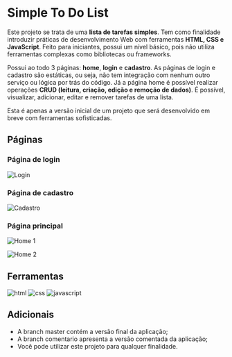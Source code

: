 # Simple To Do List
Este projeto se trata de uma **lista de tarefas simples**. Tem como finalidade introduzir práticas de desenvolvimento Web com ferramentas **HTML, CSS e JavaScript**. Feito para iniciantes, possui um nível básico, pois não utiliza ferramentas complexas como bibliotecas ou frameworks. 

Possui ao todo 3 páginas: **home**, **login** e **cadastro**. As páginas de login e cadastro são estáticas, ou seja, não tem integração com nenhum outro serviço ou lógica por trás do código. Já a página home é possível realizar operações **CRUD (leitura, criação, edição e remoção de dados)**. É possível, visualizar, adicionar, editar e remover tarefas de uma lista.

Esta é apenas a versão inicial de um projeto que será desenvolvido em breve com ferramentas sofisticadas.

## Páginas
### Página de login
![Login](https://github.com/user-attachments/assets/58949c2d-8660-4582-889c-8af7e9720d81)

### Página de cadastro
![Cadastro](https://github.com/user-attachments/assets/901ec01e-fcd9-4352-95a0-8c474783661a)

### Página principal
![Home 1](https://github.com/user-attachments/assets/c63e305f-3d6a-4923-911f-12fd627da434)

![Home 2](https://github.com/user-attachments/assets/57645b8f-1705-4e80-9a82-82ed8b15c67c)

## Ferramentas
<p>
   <img src="https://img.shields.io/badge/HTML5-E34F26?style=for-the-badge&logo=html5&logoColor=white" alt="html">
   <img src="https://img.shields.io/badge/CSS3-1572B6?style=for-the-badge&logo=css3&logoColor=white" alt="css">
   <img src="https://img.shields.io/badge/JavaScript-F7DF1E?style=for-the-badge&logo=javascript&logoColor=black" alt="javascript">
</p>

## Adicionais
- A branch master contém a versão final da aplicação;
- A branch comentario apresenta a versão comentada da aplicação;
- Você pode utilizar este projeto para qualquer finalidade.
